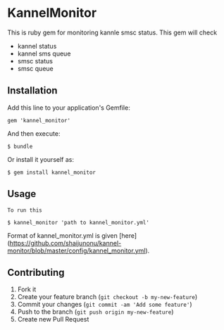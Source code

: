 # KannelMonitor

This is ruby gem for monitoring kannle smsc status. This gem will check

 - kannel status
 - kannel sms queue
 - smsc status
 - smsc queue


## Installation

Add this line to your application's Gemfile:

    gem 'kannel_monitor'

And then execute:

    $ bundle

Or install it yourself as:

    $ gem install kannel_monitor

## Usage

    To run this

    $ kannel_monitor 'path to kannel_monitor.yml'


Format of  kannel_monitor.yml is given [here] (https://github.com/shaijunonu/kannel-monitor/blob/master/config/kannel_monitor.yml).


## Contributing

1. Fork it
2. Create your feature branch (`git checkout -b my-new-feature`)
3. Commit your changes (`git commit -am 'Add some feature'`)
4. Push to the branch (`git push origin my-new-feature`)
5. Create new Pull Request
